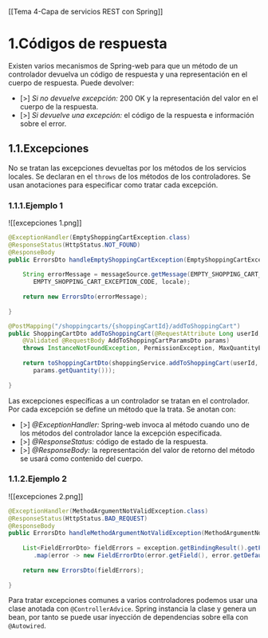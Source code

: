 [[Tema 4-Capa de servicios REST con Spring]]

# 1.Códigos de respuesta
Existen varios mecanismos de Spring-web para que un método de un controlador devuelva un código de respuesta y una representación en el cuerpo de respuesta. Puede devolver:
+ [>] *Si no devuelve excepción:* 200 OK y la representación del valor en el cuerpo de la respuesta.
+ [>] *Si devuelve una excepción:* el código de la respuesta e información sobre el error.

## 1.1.Excepciones
No se tratan las excepciones devueltas por los métodos de los servicios locales. Se declaran en el `throws` de los métodos de los controladores. Se usan anotaciones para especificar como tratar cada excepción.

### 1.1.1.Ejemplo 1

![[excepciones 1.png]]

```java
@ExceptionHandler(EmptyShoppingCartException.class)  
@ResponseStatus(HttpStatus.NOT_FOUND)  
@ResponseBody  
public ErrorsDto handleEmptyShoppingCartException(EmptyShoppingCartException exception, Locale locale) {  
      
    String errorMessage = messageSource.getMessage(EMPTY_SHOPPING_CART_EXCEPTION_CODE, null,  
       EMPTY_SHOPPING_CART_EXCEPTION_CODE, locale);  
  
    return new ErrorsDto(errorMessage);  
      
}

@PostMapping("/shoppingcarts/{shoppingCartId}/addToShoppingCart")  
public ShoppingCartDto addToShoppingCart(@RequestAttribute Long userId, @PathVariable Long shoppingCartId,   
    @Validated @RequestBody AddToShoppingCartParamsDto params)   
    throws InstanceNotFoundException, PermissionException, MaxQuantityExceededException, MaxItemsExceededException {  
      
    return toShoppingCartDto(shoppingService.addToShoppingCart(userId, shoppingCartId, params.getProductId(),  
       params.getQuantity()));  
      
}
```

Las excepciones específicas a un controlador se tratan en el controlador. Por cada excepción se define un método que la trata. Se anotan con:
+ [>] *@ExceptionHandler:* Spring-web invoca al método cuando uno de los métodos del controlador lance la excepción especificada.
+ [>] *@ResponseStatus:*  código de estado de la respuesta.
+ [>] *@ResponseBody:* la representación del valor de retorno del método se usará como contenido del cuerpo.

### 1.1.2.Ejemplo 2

![[excepciones 2.png]]

```java
@ExceptionHandler(MethodArgumentNotValidException.class)  
@ResponseStatus(HttpStatus.BAD_REQUEST)  
@ResponseBody  
public ErrorsDto handleMethodArgumentNotValidException(MethodArgumentNotValidException exception) {  
            
    List<FieldErrorDto> fieldErrors = exception.getBindingResult().getFieldErrors().stream()  
       .map(error -> new FieldErrorDto(error.getField(), error.getDefaultMessage())).collect(Collectors.toList());  
      
    return new ErrorsDto(fieldErrors);  
      
}
```

Para tratar excepciones comunes a varios controladores podemos usar una clase anotada con `@ControllerAdvice`. Spring instancia la clase y genera un bean, por tanto se puede usar inyección de dependencias sobre ella con `@Autowired`.